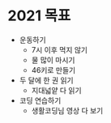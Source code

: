 # 2021 목표
- 운동하기
    - 7시 이후 먹지 않기
    - 물 많이 마시기
    - 46키로 만들기
- 두 달에 한 권 읽기
    - 지대넓얕 다 읽기
- 코딩 연습하기
    - 생활코딩님 영상 다 보기